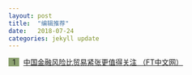 ```yaml
---
layout: post
title:  "编辑推荐"
date:   2018-07-24
categories: jekyll update
---
```

<span style="background-color: #8ba06f">&nbsp;&nbsp;1&nbsp;&nbsp;</span>&nbsp; 
[中国金融风险比贸易紧张更值得关注 （FT中文网）](http://www.ftchinese.com/premium/001078547?exclusive)
